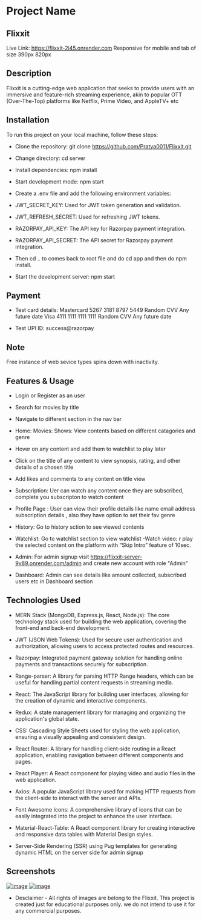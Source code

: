 # Project Name

## Flixxit

Live Link: https://flixxit-2i45.onrender.com
Responsive for mobile and tab of size 390px 820px

## Description

Flixxit is a cutting-edge web application that seeks to provide users with an immersive and feature-rich streaming experience, akin to popular OTT (Over-The-Top) platforms like Netflix, Prime Video, and AppleTV+ etc

## Installation

To run this project on your local machine, follow these steps:

- Clone the repository: git clone https://github.com/Pratya0011/Flixxit.git
- Change directory: cd server
- Install dependencies: npm install
- Start development mode: npm start
- Create a .env file and add the following environment variables:
- JWT_SECRET_KEY: Used for JWT token generation and validation.
- JWT_REFRESH_SECRET: Used for refreshing JWT tokens.
- RAZORPAY_API_KEY: The API key for Razorpay payment integration.
- RAZORPAY_API_SECRET: The API secret for Razorpay payment integration.

- Then cd .. to comes back to root file and do cd app and then do npm install.
- Start the development server: npm start

## Payment
- Test card details:
 Mastercard	5267 3181 8797 5449	Random CVV	Any future date
 Visa 4111 1111 1111 1111	Random CVV	Any future date

- Test UPI ID:
  success@razorpay

## Note
Free instance of web sevice types spins down with inactivity.

## Features & Usage
- Login or Register as an user
- Search for movies by title 
- Navigate to different section in the nav bar
- Home: Movies: Shows: View contents based on different catagories and genre
- Hover on any content and add them to watchlist to play later
- Click on the title of any content to view synopsis, rating, and other details of a chosen 
title
- Add likes and comments to any content on title view
- Subscription: Uer can watch any content once they are subscribed, complete you subscripton to watch content
- Profile Page : User can view their profile details like name email address subscription details , also they have option to set their fav genre
- History: Go to history sction to see viewed contents
- Watchlist: Go to watchlist section to view watchlist
-Watch video: r play the selected content on the platform with “Skip Intro” feature of 10sec. 

- Admin: For admin signup visit https://flixxit-server-9v89.onrender.com/admin 
and create new account with role "Admin"
- Dashboard: Admin can see details like amount collected, subscribed users etc in Dashboard section

## Technologies Used
- MERN Stack (MongoDB, Express.js, React, Node.js): The core technology stack used for building the web application, covering the front-end and back-end development.

- JWT (JSON Web Tokens): Used for secure user authentication and authorization, allowing users to access protected routes and resources.

- Razorpay: Integrated payment gateway solution for handling online payments and transactions securely for subscription.

- Range-parser: A library for parsing HTTP Range headers, which can be useful for handling partial content requests in streaming media.

- React: The JavaScript library for building user interfaces, allowing for the creation of dynamic and interactive components.

- Redux: A state management library for managing and organizing the application's global state.

- CSS: Cascading Style Sheets used for styling the web application, ensuring a visually appealing and consistent design.

- React Router: A library for handling client-side routing in a React application, enabling navigation between different components and pages.

- React Player: A React component for playing video and audio files in the web application.

- Axios: A popular JavaScript library used for making HTTP requests from the client-side to interact with the server and APIs.

- Font Awesome Icons: A comprehensive library of icons that can be easily integrated into the project to enhance the user interface.

- Material-React-Table: A React component library for creating interactive and responsive data tables with Material Design styles.

- Server-Side Rendering (SSR) using Pug templates for generating dynamic HTML on the server side for admin signup


## Screenshots

[![image](https://www.linkpicture.com/q/p2_1.jpeg)](https://www.linkpicture.com/view.php?img=LPic64c7b7b88b2e71702437055)
[![image](https://www.linkpicture.com/q/p1.jpeg)](https://www.linkpicture.com/view.php?img=LPic64c7b78d047681571097019)



- Desclaimer - All rights of images are belong to the Flixxit. This project is created just for educational purposes only. we do not intend to use it for any commercial purposes.